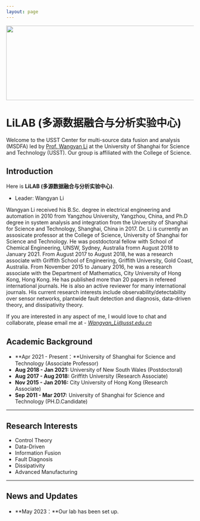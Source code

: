 ```yaml
---
layout: page
---
```


<div align="center">
    <img src="https://usst222122164.github.io/实验室logo.png" width="1000" height="200">
</div>

# LiLAB (多源数据融合与分析实验中心)

Welcome to the USST Center for multi-source data fusion and analysis (MSDFA) led by [Prof. Wangyan Li](https://lxy.usst.edu.cn/2022/0107/c2208a263867/page.htm) at the University of Shanghai for Science and Technology (USST). Our group is affiliated with the College of Science. 

## Introduction
Here is **LiLAB (多源数据融合与分析实验中心)**.
- Leader: Wangyan Li

Wangyan Li received his B.Sc. degree in electrical engineering and automation in 2010 from Yangzhou University, Yangzhou, China, and Ph.D degree in system analysis and integration from the University of Shanghai for Science and Technology, Shanghai, China in 2017. Dr. Li is currently an assosicate professor at the College of Science, University of Shanghai for Science and Technology. He was postdoctoral fellow with School of Chemical Engineering, UNSW, Sydney, Australia fromn August 2018 to January 2021. From August 2017 to August 2018, he was a research associate with Griffith School of Engineering, Griffith University, Gold Coast, Australia. From November 2015 to January 2016, he was a research associate with the Department of Mathematics, City University of Hong Kong, Hong Kong. He has published more than 20 papers in refereed international journals. He is also an active reviewer for many international journals. His current research interests include observability/detectability over sensor networks, plantwide fault detection and diagnosis, data-driven theory, and dissipativity theory.

If you are interested in any aspect of me, I would love to chat and collaborate, please email me at - *Wangyan_Li@usst.edu.cn*

## Academic Background

- **Apr 2021 - Present：**University of Shanghai for Science and Technology (Associate Professor)
- **Aug 2018 - Jan 2021:** University of New South Wales (Postdoctoral)
- **Aug 2017 - Aug 2018:** Griffith University (Research Associate)
- **Nov 2015 - Jan 2016:** City University of Hong Kong (Research Associate)
- **Sep 2011 - Mar 2017:** University of Shanghai for Science and Technology (PH.D.Candidate)

---

## Research Interests

- Control Theory
- Data-Driven
- Information Fusion
- Fault Diagnosis
- Dissipativity
- Advanced Manufacturing

---

## News and Updates

- **May 2023：**Our lab has been set up.

